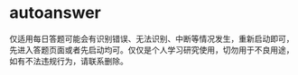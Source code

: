 # autoanswer
仅适用每日答题可能会有识别错误、无法识别、中断等情况发生，重新启动即可，先进入答题页面或者先启动均可。仅仅是个人学习研究使用，切勿用于不良用途，如有不法违规行为，请联系删除。
